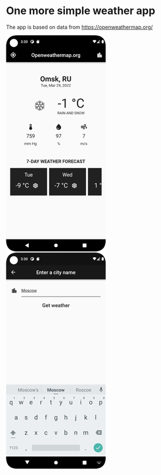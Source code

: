 # One more simple weather app

The app is based on data from https://openweathermap.org/

![Screenshot 1](https://raw.githubusercontent.com/martynov-alex/weather-app-flutter/main/blob/Screenshot_1.png)
![Screenshot 2](https://raw.githubusercontent.com/martynov-alex/weather-app-flutter/main/blob/Screenshot_2.png)
